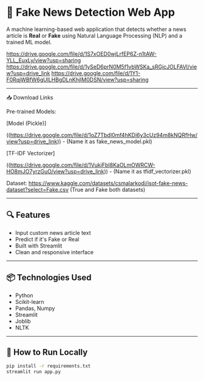 # 📰 Fake News Detection Web App

A machine learning-based web application that detects whether a news article is **Real** or **Fake** using Natural Language Processing (NLP) and a trained ML model.

https://drive.google.com/file/d/1S7xOED0wjLrfEP6Z-n1tAW-YLL_EuxLy/view?usp=sharing
https://drive.google.com/file/d/1ySeD6prN0M5f1vbWSKa_sRGjcJOLFAVl/view?usp=drive_link
https://drive.google.com/file/d/1Y1-F0RqjWBfW6gUlLHBgDLnKhjIM0DSN/view?usp=sharing

---

📥 Download Links

Pre-trained Models:

[Model (Pickle)]

((https://drive.google.com/file/d/1oZ7TbdI0mf4hKDi6y3cUz94m8kNQRfHw/view?usp=drive_link)) - (Name it as fake_news_model.pkl)


[TF-IDF Vectorizer]

((https://drive.google.com/file/d/1VukjFbI8KaOLmOWRCW-HO8mJO7yrzGuO/view?usp=drive_link)) - (Name it as tfidf_vectorizer.pkl)



Dataset: https://www.kaggle.com/datasets/csmalarkodi/isot-fake-news-dataset?select=Fake.csv (True and Fake both datasets)


---

## 🔍 Features

- Input custom news article text
- Predict if it's Fake or Real
- Built with Streamlit
- Clean and responsive interface

---

## 📦 Technologies Used

- Python
- Scikit-learn
- Pandas, Numpy
- Streamlit
- Joblib
- NLTK

---

## 🚀 How to Run Locally

```bash
pip install -r requirements.txt
streamlit run app.py
